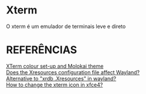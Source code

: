 # Xterm
O xterm é um emulador de terminais leve e direto  

# REFERÊNCIAS
[XTerm colour set-up and Molokai theme](http://www.futurile.net/2016/06/15/xterm-256color-themes-molokai-terminal-theme/)  
[Does the Xresources configuration file affect Wayland?](https://unix.stackexchange.com/questions/295156/does-the-xresources-configuration-file-affect-wayland)  
[Alternative to "xrdb .Xresources" in wayland?](https://www.reddit.com/r/wayland/comments/a8srf8/alternative_to_xrdb_xresources_in_wayland/)  
[How to change the xterm icon in xfce4?](https://stackoverflow.com/questions/27627017/how-to-change-the-xterm-icon-in-xfce4)  
